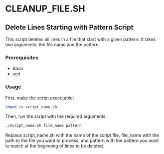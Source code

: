 # CLEANUP_FILE.SH

## Delete Lines Starting with Pattern Script

This script deletes all lines in a file that start with a given pattern. It takes two arguments: the file name and the pattern.

### Prerequisites

- Bash
- sed

### Usage

First, make the script executable:

```bash
chmod +x script_name.sh
```

Then, run the script with the required arguments:

```bash
./script_name.sh file_name pattern
```
Replace script_name.sh with the name of the script file, file_name with the path to the file you want to process, and pattern with the pattern you want to match at the beginning of lines to be deleted.
